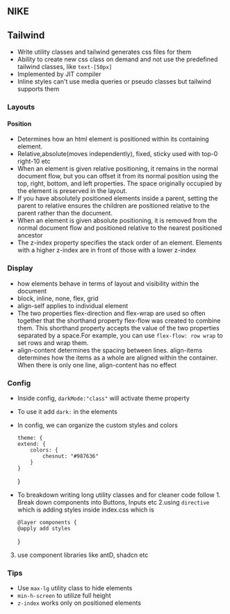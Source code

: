 ## NIKE

## Tailwind

- Write utility classes and tailwind generates css files for them
- Ability to create new css class on demand and not use the predefined tailwind classes, like `text-[50px]`
- Implemented by JIT compiler
- Inline styles can't use media queries or pseudo classes but tailwind supports them

### Layouts

#### Position

- Determines how an html element is positioned within its containing element.
- Relative,absolute(moves independently), fixed, sticky used with top-0 right-10 etc
- When an element is given relative positioning, it remains in the normal document flow, but you can offset it from its normal position using the top, right, bottom, and left properties. The space originally occupied by the element is preserved in the layout.
- If you have absolutely positioned elements inside a parent, setting the parent to relative ensures the children are positioned relative to the parent rather than the document.
- When an element is given absolute positioning, it is removed from the normal document flow and positioned relative to the nearest positioned ancestor
- The z-index property specifies the stack order of an element. Elements with a higher z-index are in front of those with a lower z-index

### Display

- how elements behave in terms of layout and visibility within the document
- block, inline, none, flex, grid
- align-self applies to individual element
- The two properties flex-direction and flex-wrap are used so often together that the shorthand property flex-flow was created to combine them. This shorthand property accepts the value of the two properties separated by a space.For example, you can use `flex-flow: row wrap` to set rows and wrap them.
- align-content determines the spacing between lines. align-items determines how the items as a whole are aligned within the container. When there is only one line, align-content has no effect

### Config

- Inside config, `darkMode:"class"` will activate theme property
- To use it add `dark:` in the elements
- In config, we can organize the custom styles and colors

      theme: {
      extend: {
          colors: {
              chesnut: "#987636"
          }
      }

  }

- To breakdown writing long utility classes and for cleaner code follow 1. Break down components into Buttons, Inputs etc 2.using `directive` which is adding styles inside index.css which is

      @layer components {
      @apply add styles

  }

3. use component libraries like antD, shadcn etc

### Tips

- Use `max-lg` utility class to hide elements
- `min-h-screen` to utilize full height
- `z-index` works only on positioned elements
